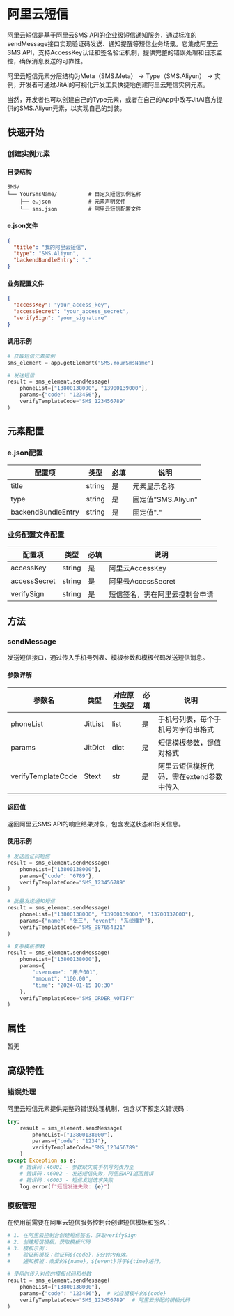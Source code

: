 # 阿里云短信

阿里云短信是基于阿里云SMS API的企业级短信通知服务，通过标准的sendMessage接口实现验证码发送、通知提醒等短信业务场景。它集成阿里云SMS API，支持AccessKey认证和签名验证机制，提供完整的错误处理和日志监控，确保消息发送的可靠性。

阿里云短信元素分层结构为Meta（SMS.Meta） → Type（SMS.Aliyun） → 实例，开发者可通过JitAi的可视化开发工具快捷地创建阿里云短信实例元素。

当然，开发者也可以创建自己的Type元素，或者在自己的App中改写JitAi官方提供的SMS.Aliyun元素，以实现自己的封装。

## 快速开始

### 创建实例元素

#### 目录结构

````text title="推荐目录结构"
SMS/
└── YourSmsName/          # 自定义短信实例名称
    ├── e.json            # 元素声明文件
    └── sms.json          # 阿里云短信配置文件
````

#### e.json文件

````json title="元素声明文件"
{
  "title": "我的阿里云短信",
  "type": "SMS.Aliyun",
  "backendBundleEntry": "."
}
````

#### 业务配置文件

````json title="sms.json配置文件"
{
  "accessKey": "your_access_key",
  "accessSecret": "your_access_secret", 
  "verifySign": "your_signature"
}
````

#### 调用示例

````python title="发送短信示例"
# 获取短信元素实例
sms_element = app.getElement("SMS.YourSmsName")

# 发送短信
result = sms_element.sendMessage(
    phoneList=["13800138000", "13900139000"],
    params={"code": "123456"},
    verifyTemplateCode="SMS_123456789"
)
````

## 元素配置

### e.json配置

| 配置项 | 类型 | 必填 | 说明 |
|--------|------|------|------|
| title | string | 是 | 元素显示名称 |
| type | string | 是 | 固定值"SMS.Aliyun" |
| backendBundleEntry | string | 是 | 固定值"." |

### 业务配置文件配置

| 配置项 | 类型 | 必填 | 说明 |
|--------|------|------|------|
| accessKey | string | 是 | 阿里云AccessKey |
| accessSecret | string | 是 | 阿里云AccessSecret |
| verifySign | string | 是 | 短信签名，需在阿里云控制台申请 |

## 方法

### sendMessage

发送短信接口，通过传入手机号列表、模板参数和模板代码发送短信消息。

#### 参数详解

| 参数名 | 类型 | 对应原生类型 | 必填 | 说明 |
|--------|------|-------------|------|------|
| phoneList | JitList | list | 是 | 手机号列表，每个手机号为字符串格式 |
| params | JitDict | dict | 是 | 短信模板参数，键值对格式 |
| verifyTemplateCode | Stext | str | 是 | 阿里云短信模板代码，需在extend参数中传入 |

#### 返回值

返回阿里云SMS API的响应结果对象，包含发送状态和相关信息。

#### 使用示例

````python title="基础发送示例"
# 发送验证码短信
result = sms_element.sendMessage(
    phoneList=["13800138000"],
    params={"code": "6789"},
    verifyTemplateCode="SMS_123456789"
)
````

````python title="批量发送示例"
# 批量发送通知短信
result = sms_element.sendMessage(
    phoneList=["13800138000", "13900139000", "13700137000"],
    params={"name": "张三", "event": "系统维护"},
    verifyTemplateCode="SMS_987654321"
)
````

````python title="多参数模板示例"
# 复杂模板参数
result = sms_element.sendMessage(
    phoneList=["13800138000"],
    params={
        "username": "用户001",
        "amount": "100.00",
        "time": "2024-01-15 10:30"
    },
    verifyTemplateCode="SMS_ORDER_NOTIFY"
)
````

## 属性

暂无

## 高级特性

### 错误处理

阿里云短信元素提供完整的错误处理机制，包含以下预定义错误码：

````python title="错误处理示例"
try:
    result = sms_element.sendMessage(
        phoneList=["13800138000"],
        params={"code": "1234"},
        verifyTemplateCode="SMS_123456789"
    )
except Exception as e:
    # 错误码：46001 - 参数缺失或手机号列表为空
    # 错误码：46002 - 发送短信失败，阿里云API返回错误
    # 错误码：46003 - 短信发送请求失败
    log.error(f"短信发送失败: {e}")
````

### 模板管理

在使用前需要在阿里云短信服务控制台创建短信模板和签名：

````python title="模板配置说明"
# 1. 在阿里云控制台创建短信签名，获取verifySign
# 2. 创建短信模板，获取模板代码
# 3. 模板示例：
#    验证码模板：验证码${code}，5分钟内有效。
#    通知模板：亲爱的${name}，${event}将于${time}进行。

# 使用时传入对应的模板代码和参数
result = sms_element.sendMessage(
    phoneList=["13800138000"],
    params={"code": "123456"},  # 对应模板中的${code}
    verifyTemplateCode="SMS_123456789"  # 阿里云分配的模板代码
)
```` 
